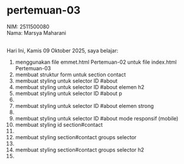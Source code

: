 # pertemuan-03

NIM: 2511500080<br>
Nama: Marsya Maharani <br><br>

Hari Ini, Kamis 09 Oktober 2025, saya belajar:
<ol>
 <li>menggunakan file emmet.html Pertemuan-02 untuk file index.html Pertemuan-03</li>
 <li>membuat struktur form untuk section contact</li>
 <li>membuat styling untuk selector ID #about</li>
 <li>membuat styling untuk selector ID #about elemen h2</li>
 <li>membuat styling untuk selector ID #about p<li>
 <li>membuat styling untuk selector ID #about elemen strong<li>
 <li>membuat styling untuk selector ID #about mode responsif (mobile)</li>
 <li>membuat styling id section#contact<li>
 <li>membuat styling section#contact groups selector<li>
 <li>membuat styling section#contact groups selector h2<li>
 </ol>